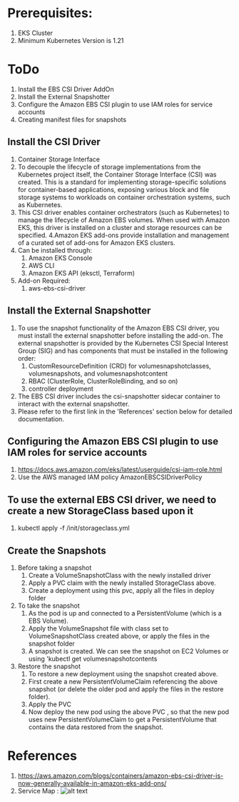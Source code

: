 # Prerequisites:
1. EKS Cluster
2. Minimum Kubernetes Version is 1.21

# ToDo
1. Install the EBS CSI Driver AddOn
2. Install the External Snapshotter
3. Configure the Amazon EBS CSI plugin to use IAM roles for service accounts
4. Creating manifest files for snapshots

## Install the CSI Driver
1. Container Storage Interface
2. To decouple the lifecycle of storage implementations from the Kubernetes project itself, the Container Storage Interface (CSI) was created. This is a standard for implementing storage-specific solutions for container-based applications, exposing various block and file storage systems to workloads on container orchestration systems, such as Kubernetes.
3. This CSI driver enables container orchestrators (such as Kubernetes) to manage the lifecycle of Amazon EBS volumes. When used with Amazon EKS, this driver is installed on a cluster and storage resources can be specified.
4.Amazon EKS add-ons provide installation and management of a curated set of add-ons for Amazon EKS clusters.
5. Can be installed through:
    1. Amazon EKS Console
    2. AWS CLI
    3. Amazon EKS API (eksctl, Terraform)
6. Add-on Required:
    1. aws-ebs-csi-driver

## Install the External Snapshotter
1. To use the snapshot functionality of the Amazon EBS CSI driver, you must install the external snapshotter before installing the add-on. The external snapshotter is provided by the Kubernetes CSI Special Interest Group (SIG) and has components that must be installed in the following order:
    1. CustomResourceDefinition (CRD) for volumesnapshotclasses, volumesnapshots, and volumesnapshotcontent
    2. RBAC (ClusterRole, ClusterRoleBinding, and so on)
    3. controller deployment
2. The EBS CSI driver includes the csi-snapshotter sidecar container to interact with the external snapshotter.
3. Please refer to the first link in the 'References' section below for detailed documentation.


## Configuring the Amazon EBS CSI plugin to use IAM roles for service accounts
1. https://docs.aws.amazon.com/eks/latest/userguide/csi-iam-role.html
2. Use the AWS managed IAM policy AmazonEBSCSIDriverPolicy

## To use the external EBS CSI driver, we need to create a new StorageClass based upon it
1. kubectl apply -f /init/storageclass.yml

## Create the Snapshots
1. Before taking a snapshot
    1. Create a VolumeSnapshotClass with the newly installed driver
    2. Apply a PVC claim with the newly installed StorageClass above.
    3. Create a deployment using this pvc, apply all the files in deploy folder
2. To take the snapshot
    1. As the pod is up and connected to a PersistentVolume (which is a EBS Volume).
    2. Apply the VolumeSnapshot file with class set to VolumeSnapshotClass created above, or apply the files in the snapshot folder
    3. A snapshot is created. We can see the snapshot on EC2 Volumes or using 'kubectl get volumesnapshotcontents
3. Restore the snapshot
    1. To restore a new deployment using the snapshot created above.
    2. First create a new PersistentVolumeClaim referencing the above snapshot (or delete the older pod and apply the files in the restore folder).
    3. Apply the PVC
    4. Now deploy the new pod using the above PVC , so that the new pod uses new PersistentVolumeClaim to get a PersistentVolume that contains the data restored from the snapshot.

# References
1. https://aws.amazon.com/blogs/containers/amazon-ebs-csi-driver-is-now-generally-available-in-amazon-eks-add-ons/
2. Service Map : ![alt text](./images/servicemap.png)
